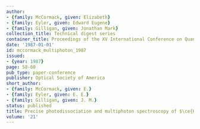 ```yaml
---
author:
- {family: McCormack, given: Elizabeth}
- {family: Eyler, given: Edward Eugene}
- {family: Gilligan, given: Jonathan Mark}
collection_title: Technical digest series
container_title: Proceedings of the XV International Conference on Quantum Electronics
date: '1987-01-01'
id: mccormack_multiphoton_1987
issued:
- {year: 1987}
page: 58-60
pub_type: paper-conference
publisher: Optical Society of America
short_author:
- {family: McCormack, given: E.}
- {family: Eyler, given: E. E.}
- {family: Gilligan, given: J. M.}
status: published
title: Precise photodissociation and multiphoton spectroscopy of $\ce{H2}$
volume: '21'
---
```

